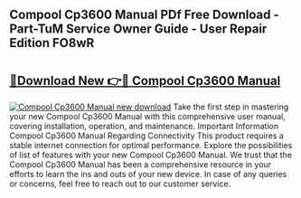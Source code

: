 ## Compool Cp3600 Manual PDf Free Download - Part-TuM Service Owner Guide - User Repair Edition FO8wR

# <h2><a href="http://bc36762.oget.top/?id=Compool+Cp3600+Manual">🔗Download New 👉🔴 Compool Cp3600 Manual</a></h2>

[![Compool Cp3600 Manual new download](https://i.imgur.com/5g1atiW.png)](http://bc36762.oget.top/?id=Compool+Cp3600+Manual)
Take the first step in mastering your new Compool Cp3600 Manual with this comprehensive user manual, covering installation, operation, and maintenance. Important Information Compool Cp3600 Manual Regarding Connectivity This product requires a stable internet connection for optimal performance. Explore the possibilities of list of features with your new Compool Cp3600 Manual. We trust that the Compool Cp3600 Manual has been a comprehensive resource in your efforts to learn the ins and outs of your new device. In case of any queries or concerns, feel free to reach out to our customer service.

